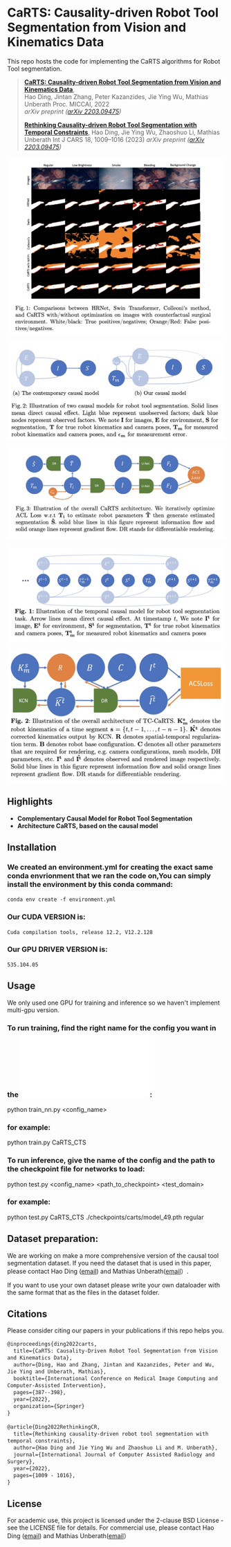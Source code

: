 # CaRTS: Causality-driven Robot Tool Segmentation from Vision and Kinematics Data
This repo hosts the code for implementing the CaRTS algorithms for Robot Tool segmentation.

> [**CaRTS: Causality-driven Robot Tool Segmentation from Vision and Kinematics Data**](https://link.springer.com/chapter/10.1007/978-3-031-16449-1_37),            
> Hao Ding, Jintan Zhang, Peter Kazanzides, Jie Ying Wu, Mathias Unberath 
> Proc. MICCAI, 2022  
> *arXiv preprint ([arXiv 2203.09475](https://arxiv.org/abs/2203.09475))*
>
> [**Rethinking Causality-driven Robot Tool Segmentation with Temporal Constraints**](https://link.springer.com/article/10.1007/s11548-023-02872-8),
> Hao Ding, Jie Ying Wu, Zhaoshuo Li, Mathias Unberath
> Int J CARS 18, 1009–1016 (2023)
> *arXiv preprint ([arXiv 2203.09475](https://arxiv.org/abs/2212.00072))*

![eye_candy](../../../img/eye_candy.jpeg)

![causal_model](../../../img/causal_model.jpeg)

![CaRTS](../../../img/CaRTS.jpeg)

![tc_causal_model](../../../img/tc_carts_causal.jpg)

![CaRTS](../../../img/tc_carts.jpg)

## Highlights
- **Complementary Causal Model for Robot Tool Segmentation**  
- **Architecture CaRTS, based on the causal model** 

## Installation


### We created an environment.yml for creating the exact same conda envrionment that we ran the code on,You can simply install the environment by this conda command:

    conda env create -f environment.yml

### Our CUDA VERSION is:
    
    Cuda compilation tools, release 12.2, V12.2.128

### Our GPU DRIVER VERSION is:

    535.104.05


## Usage

We only used one GPU for training and inference so we haven't implement multi-gpu version.

### To run training, find the right name for the config you want in the ![file](config/__init__.py):

python train_nn.py <config_name>

### for example:

python train.py CaRTS_CTS

### To run inference, give the name of the config and the path to the checkpoint file for networks to load:

python test.py <config_name> <path_to_checkpoint> <test_domain>

### for example:

python test.py CaRTS_CTS ./checkpoints/carts/model_49.pth regular

## Dataset preparation:

We are working on make a more comprehensive version of the causal tool segmentation dataset. If you need the dataset that is used in this paper, please contact Hao Ding ([email](mailto:hding15@jhu.edu)) and Mathias Unberath([email](mailto:unberath@jhu.edu)）.

If you want to use your own dataset please write your own dataloader with the same format that as the files in the dataset folder.



## Citations
Please consider citing our papers in your publications if this repo helps you. 
```
@inproceedings{ding2022carts,
  title={CaRTS: Causality-Driven Robot Tool Segmentation from Vision and Kinematics Data},
  author={Ding, Hao and Zhang, Jintan and Kazanzides, Peter and Wu, Jie Ying and Unberath, Mathias},
  booktitle={International Conference on Medical Image Computing and Computer-Assisted Intervention},
  pages={387--398},
  year={2022},
  organization={Springer}
}

@article{Ding2022RethinkingCR,
  title={Rethinking causality-driven robot tool segmentation with temporal constraints},
  author={Hao Ding and Jie Ying Wu and Zhaoshuo Li and M. Unberath},
  journal={International Journal of Computer Assisted Radiology and Surgery},
  year={2022},
  pages={1009 - 1016},
}
```

## License
For academic use, this project is licensed under the 2-clause BSD License - see the LICENSE file for details. For commercial use, please contact Hao Ding ([email](mailto:hding15@jhu.edu)) and Mathias Unberath([email](mailto:unberath@jhu.edu)）
